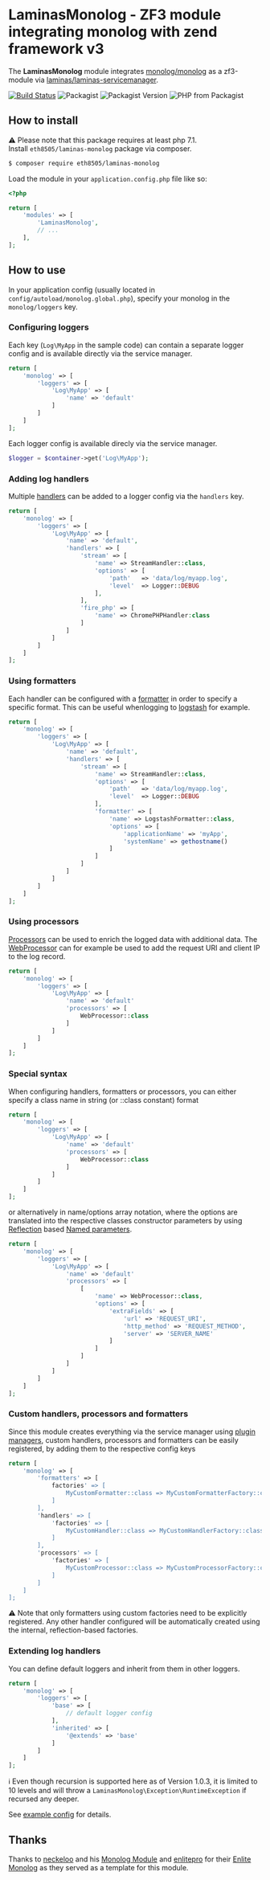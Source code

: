 # LaminasMonolog - ZF3 module integrating monolog with zend framework v3
The **LaminasMonolog** module integrates [monolog/monolog](https://github.com/seldaek/monolog) as a zf3-module 
via [laminas/laminas-servicemanager](https://github.com/laminas/laminas-servicemanager).

[![Build Status](https://travis-ci.org/eth8505/laminas-monolog.svg?branch=master)](https://travis-ci.org/eth8505/laminas-monolog)
![Packagist](https://img.shields.io/packagist/dt/eth8505/laminas-monolog.svg)
![Packagist Version](https://img.shields.io/packagist/v/eth8505/laminas-monolog.svg)
![PHP from Packagist](https://img.shields.io/packagist/php-v/eth8505/laminas-monolog.svg)

## How to install

:warning: Please note that this package requires at least php 7.1.  
Install `eth8505/laminas-monolog` package via composer.

~~~bash
$ composer require eth8505/laminas-monolog
~~~

Load the module in your `application.config.php` file like so:

~~~php
<?php

return [
	'modules' => [
		'LaminasMonolog',
		// ...
	],
];
~~~

## How to use
In your application config (usually located in `config/autoload/monolog.global.php`), specify your monolog in the 
`monolog/loggers` key.

### Configuring loggers
Each key (```Log\MyApp``` in the sample code) can contain a separate logger config and is available directly via the
service manager. 

~~~php
return [
    'monolog' => [
        'loggers' => [
            'Log\MyApp' => [
                'name' => 'default'
            ]
        ]
    ]
];
~~~

Each logger config is available direcly via the service manager.
~~~php
$logger = $container->get('Log\MyApp');
~~~

### Adding log handlers
Multiple [handlers](https://github.com/Seldaek/monolog/blob/master/doc/02-handlers-formatters-processors.md#handlers) 
can be added to a logger config via the ```handlers``` key.
~~~php
return [
    'monolog' => [
        'loggers' => [
            'Log\MyApp' => [
                'name' => 'default',
                'handlers' => [
                    'stream' => [
                        'name' => StreamHandler::class,
                        'options' => [
                            'path'   => 'data/log/myapp.log',
                            'level'  => Logger::DEBUG
                        ],
                    ],
                    'fire_php' => [
                        'name' => ChromePHPHandler:class
                    ]
                ]
            ]
        ]
    ]
];
~~~

### Using formatters
Each handler can be configured with a [formatter](https://github.com/Seldaek/monolog/blob/master/doc/02-handlers-formatters-processors.md#formatters) 
in order to specify a specific format. This can be useful whenlogging to [logstash](https://www.elastic.co/de/products/logstash) 
for example.

~~~php
return [
    'monolog' => [
        'loggers' => [
            'Log\MyApp' => [
                'name' => 'default',
                'handlers' => [
                    'stream' => [
                        'name' => StreamHandler::class,
                        'options' => [
                            'path'   => 'data/log/myapp.log',
                            'level'  => Logger::DEBUG
                        ],
                        'formatter' => [
                            'name' => LogstashFormatter::class,
                            'options' => [
                                'applicationName' => 'myApp',
                                'systemName' => gethostname()
                            ]
                        ]
                    ]
                ]
            ]
        ]
    ]
];
~~~

### Using processors
[Processors](https://github.com/Seldaek/monolog/blob/master/doc/02-handlers-formatters-processors.md#processors) can be
used to enrich the logged data with additional data. The [WebProcessor](https://github.com/Seldaek/monolog/blob/master/src/Monolog/Processor/WebProcessor.php)
can for example be used to add the request URI and client IP to the log record.
~~~php
return [
    'monolog' => [
        'loggers' => [
            'Log\MyApp' => [
                'name' => 'default'
                'processors' => [
                    WebProcessor::class
                ]
            ]
        ]
    ]
];
~~~

### Special syntax
When configuring handlers, formatters or processors, you can either specify a class name in string (or ::class constant)
format
~~~php
return [
    'monolog' => [
        'loggers' => [
            'Log\MyApp' => [
                'name' => 'default'
                'processors' => [
                    WebProcessor::class
                ]
            ]
        ]
    ]
];
~~~

or alternatively in name/options array notation, where the options are translated into the respective classes
constructor parameters by using [Reflection](https://php.net/Reflection) based 
[Named parameters](https://en.wikipedia.org/wiki/Named_parameter). 
~~~php
return [
    'monolog' => [
        'loggers' => [
            'Log\MyApp' => [
                'name' => 'default'
                'processors' => [
                    [
                        'name' => WebProcessor::class,
                        'options' => [
                            'extraFields' => [
                                'url' => 'REQUEST_URI',
                                'http_method' => 'REQUEST_METHOD',
                                'server' => 'SERVER_NAME'
                            ]
                        ]
                    ]
                ]
            ]
        ]
    ]
];
~~~

### Custom handlers, processors and formatters
Since this module creates everything via the service manager using 
[plugin managers](https://docs.zendframework.com/zend-servicemanager/plugin-managers/), custom handlers, 
processors and formatters can be easily registered, by adding them to the respective config keys

~~~php
return [
    'monolog' => [
        'formatters' => [
            factories' => [
                MyCustomFormatter::class => MyCustomFormatterFactory::class
            ]
        ],
        'handlers' => [
            'factories' => [
                MyCustomHandler::class => MyCustomHandlerFactory::class
            ]
        ],
        'processors' => [
            'factories' => [
                MyCustomProcessor::class => MyCustomProcessorFactory::class
            ]
        ]
    ]
];
~~~
:warning: Note that only formatters using custom factories need to be explicitly registered. Any other handler
configured will be automatically created using the internal, reflection-based factories.

### Extending log handlers
You can define default loggers and inherit from them in other loggers.
~~~php
return [
    'monolog' => [
        'loggers' => [
            'base' => [
                // default logger config
            ],
            'inherited' => [
                '@extends' => 'base'
            ]
        ]
    ]
];
~~~
:information_source: Even though recursion is supported here as of Version 1.0.3, it is limited to 10 levels and will
throw a ```LaminasMonolog\Exception\RuntimeException``` if recursed any deeper. 

See [example config](samples/extend-config.example.config.php) for details.

## Thanks
Thanks to [neckeloo](https://github.com/neeckeloo) and his [Monolog Module](https://github.com/neeckeloo/monolog-module)
and [enlitepro](https://github.com/enlitepro) for their [Enlite Monolog](https://github.com/enlitepro/enlite-monolog)
as they served as a template for this module.
